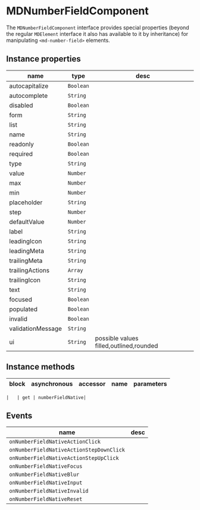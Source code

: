 # MDNumberFieldComponent
The `MDNumberFieldComponent` interface provides special properties (beyond the regular `MDElement` interface it also has available to it by inheritance) for manipulating `<md-number-field>` elements.

## Instance properties

name|type|desc
---|---|---
autocapitalize|`Boolean`|
autocomplete|`String`|
disabled|`Boolean`|
form|`String`|
list|`String`|
name|`String`|
readonly|`Boolean`|
required|`Boolean`|
type|`String`|
value|`Number`|
max|`Number`|
min|`Number`|
placeholder|`String`|
step|`Number`|
defaultValue|`Number`|
label|`String`|
leadingIcon|`String`|
leadingMeta|`String`|
trailingMeta|`String`|
trailingActions|`Array`|
trailingIcon|`String`|
text|`String`|
focused|`Boolean`|
populated|`Boolean`|
invalid|`Boolean`|
validationMessage|`String`|
ui|`String`|possible values filled,outlined,rounded

## Instance methods

block| asynchronous | accessor| name| parameters
---| --- | ---| ---| ---

    |   | get | numberFieldNative| 

## Events

name|desc
---|---
`onNumberFieldNativeActionClick`|
`onNumberFieldNativeActionStepDownClick`|
`onNumberFieldNativeActionStepUpClick`|
`onNumberFieldNativeFocus`|
`onNumberFieldNativeBlur`|
`onNumberFieldNativeInput`|
`onNumberFieldNativeInvalid`|
`onNumberFieldNativeReset`|
